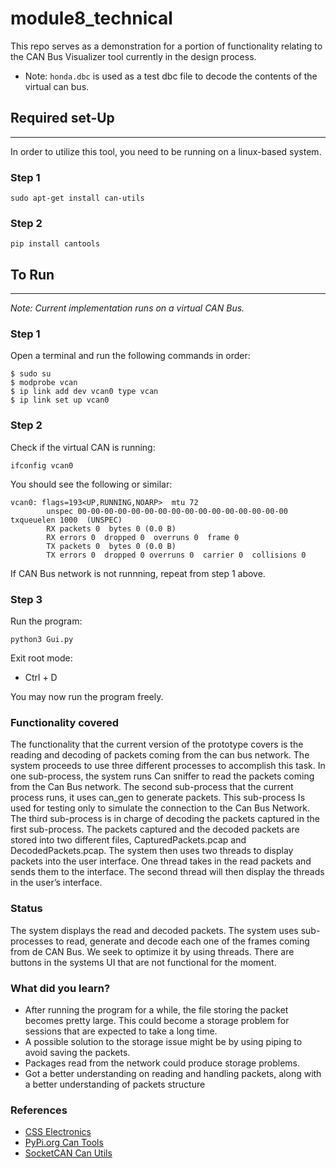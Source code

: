 # module8_technical
This repo serves as a demonstration for a portion of functionality relating to the CAN Bus Visualizer tool currently in the design process.

* Note: `honda.dbc` is used as a test dbc file to decode the contents of the virtual can bus.

## Required set-Up
-------
In order to utilize this tool, you need to be running on a linux-based system.

### Step 1
`sudo apt-get install can-utils`
### Step 2
`pip install cantools`

## To Run
----
<i>Note: Current implementation runs on a virtual CAN Bus.</i>

### Step 1
Open a terminal and run the following commands in order:
```
$ sudo su
$ modprobe vcan
$ ip link add dev vcan0 type vcan
$ ip link set up vcan0
```
### Step 2
Check if the virtual CAN is running:

`ifconfig vcan0`

You should see the following or similar:

```
vcan0: flags=193<UP,RUNNING,NOARP>  mtu 72
        unspec 00-00-00-00-00-00-00-00-00-00-00-00-00-00-00-00  txqueuelen 1000  (UNSPEC)
        RX packets 0  bytes 0 (0.0 B)
        RX errors 0  dropped 0  overruns 0  frame 0
        TX packets 0  bytes 0 (0.0 B)
        TX errors 0  dropped 0 overruns 0  carrier 0  collisions 0
```

If CAN Bus network is not runnning, repeat from step 1 above.

### Step 3
Run the program:

`python3 Gui.py`

Exit root mode:
- Ctrl + D

You may now run the program freely.

### Functionality covered
The functionality that the current version of the prototype covers is the reading and decoding 
of packets coming from the can bus network. The system proceeds to use three different processes 
to accomplish this task. In one sub-process, the system runs Can sniffer to read the packets 
coming from the Can Bus network. The second sub-process that the current process runs, it uses 
can_gen to generate packets. This sub-process Is used for testing only to simulate the connection 
to the Can Bus Network.  The third sub-process is in charge of decoding the packets captured in 
the first sub-process. The packets captured and the decoded packets are stored into two different 
files, CapturedPackets.pcap and DecodedPackets.pcap. The system then uses two threads to display 
packets into the user interface. One thread takes in the read packets and sends them to the 
interface. The second thread will then display the threads in the user’s interface.

### Status
The system displays the read and decoded packets. The system uses sub-processes to read, generate and decode 
each one of the frames coming from de CAN Bus. We seek to optimize it by using threads. There are buttons 
in the systems UI that are not functional for the moment.

### What did you learn?
 * After running the program for a while, the file storing the packet becomes pretty large. This 
could become a storage problem for sessions that are expected to take a long time.
 * A possible solution to the storage issue might be by using piping to avoid saving the packets.
 * Packages read from the network could produce storage problems.
 * Got a better understanding on reading and handling packets, along with a better understanding 
of packets structure

### References
 * [CSS Electronics](https://www.csselectronics.com/pages/can-dbc-file-database-intro)
 * [PyPi.org Can Tools](https://pypi.org/project/cantools/)
 * [SocketCAN Can Utils](https://github.com/linux-can/can-utils)
